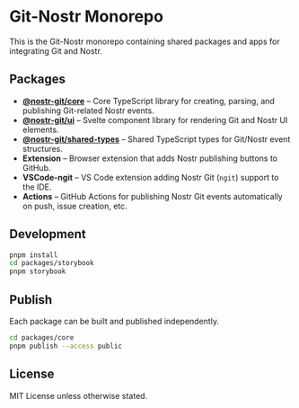 # Git-Nostr Monorepo

This is the Git-Nostr monorepo containing shared packages and apps for integrating Git and Nostr.

## Packages

- **[@nostr-git/core](packages/core/)** – Core TypeScript library for creating, parsing, and publishing Git-related Nostr events.
- **[@nostr-git/ui](packages/ui/)** – Svelte component library for rendering Git and Nostr UI elements.
- **[@nostr-git/shared-types](packages/shared-types/)** – Shared TypeScript types for Git/Nostr event structures.
- **Extension** – Browser extension that adds Nostr publishing buttons to GitHub.
- **VSCode-ngit** – VS Code extension adding Nostr Git (`ngit`) support to the IDE.
- **Actions** – GitHub Actions for publishing Nostr Git events automatically on push, issue creation, etc.

## Development

```bash
pnpm install
cd packages/storybook
pnpm storybook
```

## Publish

Each package can be built and published independently.

```bash
cd packages/core
pnpm publish --access public
```

## License

MIT License unless otherwise stated.
